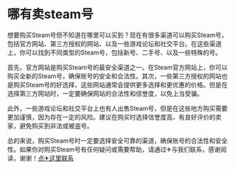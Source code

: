 # 哪有卖steam号

想要购买Steam号但不知道在哪里可以买到？现在有很多渠道可以购买Steam号，包括官方网站、第三方授权的网站、以及一些游戏论坛和社交平台。在这些渠道上，你可以找到不同类型的Steam号，包括新号、二手号、以及一些特殊的号。

首先，官方网站是购买Steam号的最安全渠道之一。在Steam官方网站上，你可以购买全新的Steam号，确保账号的安全和合法性。其次，一些第三方授权的网站也是购买Steam号的好选择，这些网站通常会提供更多选择和更优惠的价格。但是在选择第三方网站时，一定要确保网站的合法性和信誉度，以免上当受骗。

此外，一些游戏论坛和社交平台上也有人出售Steam号，但是在这些地方购买需要更加谨慎，因为存在一定的风险。建议在购买时选择信誉度高、有良好评价的卖家，避免购买到非法或被盗号。

总的来说，购买Steam号时一定要选择安全可靠的渠道，确保账号的合法性和安全性。如果你对购买Steam号有任何疑问或需要帮助，请通过✈与我们联系，感谢阅读，谢谢！[点✈这里联系](https://b.k02.cc)